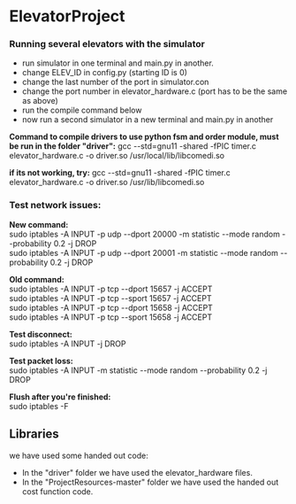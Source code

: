 # ElevatorProject

### Running several elevators with the simulator
- run simulator in one terminal and main.py in another.
- change ELEV_ID in config.py (starting ID is 0)
- change the last number of the port in simulator.con 
- change the port number in elevator_hardware.c (port has to be the same as above)
- run the compile command below
- now run a second simulator in a new terminal and main.py in another

**Command to compile drivers to use python fsm and order module, must be run in the folder "driver":**
gcc --std=gnu11 -shared -fPIC timer.c elevator_hardware.c -o driver.so /usr/local/lib/libcomedi.so

**if its not working, try:**
gcc --std=gnu11 -shared -fPIC timer.c elevator_hardware.c -o driver.so /usr/lib/libcomedi.so


### Test network issues:
**New command:**\
sudo iptables -A INPUT -p udp --dport 20000 -m statistic --mode random --probability 0.2 -j DROP\
sudo iptables -A INPUT -p udp --dport 20001 -m statistic --mode random --probability 0.2 -j DROP

**Old command:**\
sudo iptables -A INPUT -p tcp --dport 15657 -j ACCEPT\
sudo iptables -A INPUT -p tcp --sport 15657 -j ACCEPT\
sudo iptables -A INPUT -p tcp --dport 15658 -j ACCEPT\
sudo iptables -A INPUT -p tcp --sport 15658 -j ACCEPT

**Test disconnect:**\
sudo iptables -A INPUT -j DROP

**Test packet loss:**\
sudo iptables -A INPUT -m statistic --mode random --probability 0.2 -j DROP

**Flush after you're finished:**\
sudo iptables -F


## Libraries
we have used some handed out code:
- In the "driver" folder we have used the elevator_hardware files.
- In the "ProjectResources-master" folder we have used the handed out cost function code.



